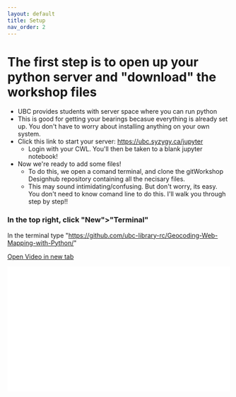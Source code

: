 ```yaml
---
layout: default
title: Setup
nav_order: 2
---
```


# The first step is to open up your python server and "download" the workshop files
* UBC provides students with server space where you can run python
* This is good for getting your bearings becasue everything is already set up.  You don't have to worry about installing anything on your own system.
* Click this link to start your server: https://ubc.syzygy.ca/jupyter
  * Login with your CWL.  You'll then be taken to a blank jupyter notebook!
* Now we're ready to add some files!
  * To do this, we open a comand terminal, and clone the gitWorkshop Designhub repository containing all the necisary files.
  * This may sound intimidating/confusing.  But don't worry, its easy.  You don't need to know comand line to do this.  I'll walk you through step by step!!

### In the top right, click "New">"Terminal"

In the terminal type "https://github.com/ubc-library-rc/Geocoding-Web-Mapping-with-Python/"

<a href="git_Clone.mp4" target="_blank">Open Video in new tab</a>

<div style="overflow: hidden;
  padding-top: 56.25%;
  position: relative">
  <iframe src="git_Clone.mp4" title="Processes" scrolling="no" frameborder="0"
    style="border: 0;
   height: 150%;
   left: 0;
   position: absolute;
   top: 0;
   width: 150%;">
   <p>Your browser does not support iframes.</p>
 </iframe>
</div>